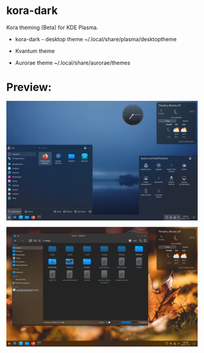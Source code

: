 # kora-dark
Kora theming (Beta) for KDE Plasma.
* kora-dark - desktop theme
    ~/.local/share/plasma/desktoptheme
* Kvantum theme

* Aurorae theme
    ~/.local/share/aurorae/themes

# Preview:
![](Kora-dark-style.jpg)

![](Kora_kv.jpg)
